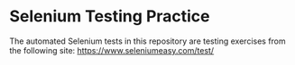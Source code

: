 # Selenium Testing Practice

The automated Selenium tests in this repository are testing exercises from the following site: https://www.seleniumeasy.com/test/
